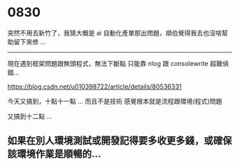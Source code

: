# 0830

突然不用去新竹了，我猜大概是 ai 自動化產單那出問題，順伯覺得我去也沒啥幫助留下來修 ...

---

現在遇到框架問題跟無頭程式，無法下斷點 只能靠 nlog 跟 consolewrite 超難偵錯...

<https://blog.csdn.net/u010398722/article/details/80536331>

今天又搞到，十點十一點 ... 而且不是技術 感覺根本就是流程跟環境(程式)問題

又搞到十二點 ...

## 如果在別人環境測試或開發記得要多收更多錢，或確保該環境作業是順暢的...